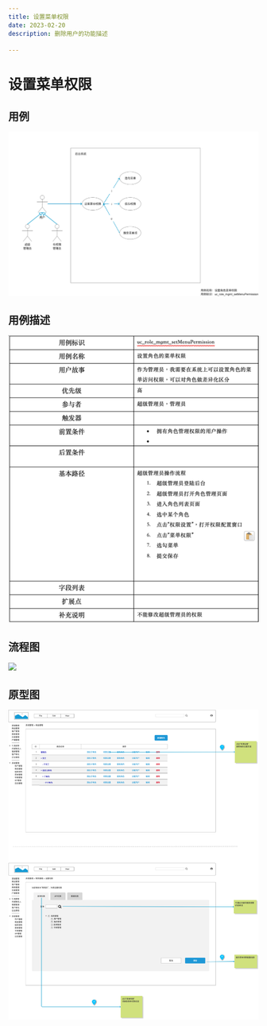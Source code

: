 ```yaml
---
title: 设置菜单权限
date: 2023-02-20
description: 删除用户的功能描述

---
```


# 设置菜单权限


## 用例

![](images/uc_role_mgmt_setmenupermission-________.png)

## 用例描述

![img.png](images/uc_desc_role_mgmt_setmenupermission.png)


## 流程图

![](images/fl_usr_mgmt_delete-____.png)

## 原型图

![](images/pt_role_mgmt_setmenupermission-________.png)